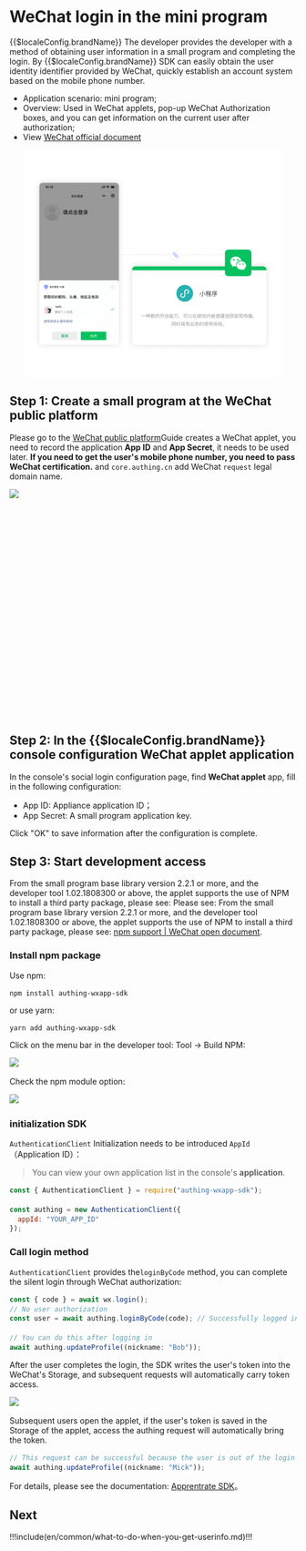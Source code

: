 # WeChat login in the mini program

<LastUpdated/>

{{$localeConfig.brandName}} The developer provides the developer with a method of obtaining user information in a small program and completing the login. By {{$localeConfig.brandName}} SDK can easily obtain the user identity identifier provided by WeChat, quickly establish an account system based on the mobile phone number.

- Application scenario: mini program;
- Overview: Used in WeChat applets, pop-up WeChat Authorization boxes, and you can get information on the current user after authorization;
- View [WeChat official document](https://developers.weixin.qq.com/miniprogram/en/dev/framework/open-ability/login.html)

<img src="./images/wechat-mini-program-login.png" height="400px" style="display:block;margin: 0 auto;"/>

## Step 1: Create a small program at the WeChat public platform

Please go to the [WeChat public platform](https://mp.weixin.qq.com/wxopen/waregister?action=step1&token=&lang=zh_CN)Guide creates a WeChat applet, you need to record the application **App ID** and **App Secret**, it needs to be used later. **If you need to get the user's mobile phone number, you need to pass WeChat certification.** and `core.authing.cn` add WeChat `request` legal domain name.

<img src="~@imagesZhCn/reference/config-request-valid-domain.png" height="400px" style="display:block;margin: 0 auto;">

## Step 2: In the {{$localeConfig.brandName}} console configuration WeChat applet application

In the console's social login configuration page, find **WeChat applet** app, fill in the following configuration:

- App ID: Appliance application ID；
- App Secret: A small program application key.

Click "OK" to save information after the configuration is complete.

## Step 3: Start development access

From the small program base library version 2.2.1 or more, and the developer tool 1.02.1808300 or above, the applet supports the use of NPM to install a third party package, please see: Please see:
From the small program base library version 2.2.1 or more, and the developer tool 1.02.1808300 or above, the applet supports the use of NPM to install a third party package, please see: [npm support | WeChat open document](https://developers.weixin.qq.com/miniprogram/en/dev/devtools/npm.html).

### Install npm package

Use npm:

```
npm install authing-wxapp-sdk
```

or use yarn:

```
yarn add authing-wxapp-sdk
```

Click on the menu bar in the developer tool: Tool -> Build NPM:

<img src="~@imagesZhCn/reference/wxmp-npm.png" height="400px">

Check the npm module option:

![](~@imagesZhCn/reference/wxmp-npm2.png)

### initialization SDK

`AuthenticationClient` Initialization needs to be introduced `AppId` （Application ID）：

> You can view your own application list in the console's **application**.

```js
const { AuthenticationClient } = require("authing-wxapp-sdk");

const authing = new AuthenticationClient({
  appId: "YOUR_APP_ID"
});
```

### Call login method

`AuthenticationClient` provides the`loginByCode` method, you can complete the silent login through WeChat authorization:

```javascript
const { code } = await wx.login();
// No user authorization
const user = await authing.loginByCode(code); // Successfully logged in, write token to WeChat Storage

// You can do this after logging in
await authing.updateProfile((nickname: "Bob"));
```

After the user completes the login, the SDK writes the user's token into the WeChat's Storage, and subsequent requests will automatically carry token access.

![](~@imagesZhCn/reference/20201112165637.png)

Subsequent users open the applet, if the user's token is saved in the Storage of the applet, access the authing request will automatically bring the token.

```javascript
// This request can be successful because the user is out of the login state.
await authing.updateProfile((nickname: "Mick"));
```

For details, please see the documentation: [Apprentrate SDK](/reference/sdk-for-wxapp.md)。

## Next

!!!include(en/common/what-to-do-when-you-get-userinfo.md)!!!
